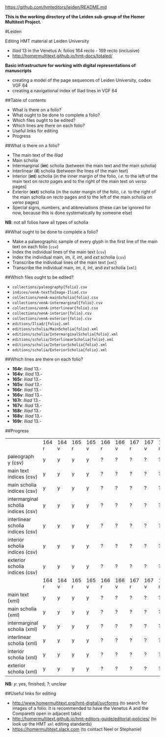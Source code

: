 https://github.com/hmteditors/leiden/README.md

**This is the working directory of the Leiden sub-group of the Homer Multitext Project.**

#Leiden

Editing HMT material at Leiden University

- *Iliad* 13 in the Venetus A:  folios 164 recto - 169 recto (inclusive)
- http://homermultitext.github.io/hmt-docs/totaled/

**Basic infrastructure for working with digital representations of manuscripts**
- creating a model of the page sequences of Leiden University, codex VGF 64
- creating a navigational index of Iliad lines in VGF 64

##Table of contents

- What is there on a folio? 
- What ought to be done to complete a folio?
- Which files ought to be edited?
- Which lines are there on each folio?
- Useful links for editing
- Progress

##What is there on a folio?

* The main text of the *Iliad*
* Main scholia
* Intermarginal (**im**) scholia (between the main text and the main scholia)
* Interlinear (**il**) scholia (between the lines of the main text)
* Interior (**int**) scholia (in the inner margin of the folio, *i.e.* to the left of the main text on *recto* pages and to the right of the main text on *verso* pages)
* Exterior (**ext**) scholia (in the outer margin of the folio, *i.e.* to the right of the main scholia on *recto* pages and to the left of the main scholia on *verso* pages)
* Special signs, numbers, and abbreviations (these can be ignored for now, because this is done systematically by someone else)

**NB**: not all folios have all types of scholia

##What ought to be done to complete a folio?

* Make a palaeographic sample of every glyph in the first line of the main text on each folio (`csv`)
* Index the individual lines of the main text (`csv`)
* Index the individual main, *im*, *il*, *int*, and *ext* scholia (`csv`)
* Transcribe the individual lines of the main text (`xml`)
* Transcribe the individual main, *im*, *il*, *int*, and *ext* scholia (`xml`)

##Which files ought to be edited?

* `collections/paleography{folio}.csv`
* `indices/venA-textToImage-Iliad.csv`
* `collections/venA-mainScholia{folio}.csv`
* `collections/venA-intermarginal{folio}.csv`
* `collections/venA-interlinear{folio}.csv`
* `collections/venA-interior{folio}.csv`
* `collections/venA-exterior{folio}.csv`
* `editions/Iliad/{folio}.xml`
* `editions/scholia/MainScholia{folio}.xml`
* `editions/scholia/IntermarginalScholia{folio}.xml`
* `editions/scholia/InterlinearScholia{folio}.xml`
* `editions/scholia/InteriorScholia{folio}.xml`
* `editions/scholia/ExteriorScholia{folio}.xml`

##Which lines are there on each folio?

* **164r**: *Iliad* 13.-
* **164v**: *Iliad* 13.-
* **165r**: *Iliad* 13.-
* **165v**: *Iliad* 13.-
* **166r**: *Iliad* 13.-
* **166v**: *Iliad* 13.-
* **167r**: *Iliad* 13.-
* **167v**: *Iliad* 13.-
* **168r**: *Iliad* 13.-
* **168v**: *Iliad* 13.-
* **169r**: *Iliad* 13.-

##Progress

<table>
  <tr>
    <td> </td>
    <td>164 r</td> <td>164 v</td> <td>165 r</td> <td>165 v</td> <td>166 r</td> <td>166 v</td> <td>167 r</td> <td>167 v</td> <td>168 r</td> <td>168 v</td> <td>169 r</td>
  </tr>
  <tr>
    <td>paleograph  y   (csv)</td>
    <td>  y  </td> <td>  y  </td> <td>  y  </td> <td>  y  </td> <td>  ?  </td> <td>  ?  </td> <td>  ?  </td> <td>  ?  </td> <td>  ?  </td> <td>     </td> <td>     </td>
  </tr>
  <tr>
    <td>main text indices (csv)</td>
    <td>  y  </td> <td>  y  </td> <td>  y  </td> <td>  y  </td> <td>  ?  </td> <td>  ?  </td> <td>  ?  </td> <td>  ?  </td> <td>  ?  </td> <td>     </td> <td>     </td>
  </tr>
  <tr>
    <td>main scholia indices (csv)</td>
    <td>  y  </td> <td>  y  </td> <td>  y  </td> <td>  y  </td> <td>  ?  </td> <td>  ?  </td> <td>  ?  </td> <td>  ?  </td> <td>  ?  </td> <td>     </td> <td>     </td>
  </tr>
  <tr>
    <td>intermarginal scholia indices (csv)</td>
    <td>  y  </td> <td>  y  </td> <td>  y  </td> <td>  y  </td> <td>  ?  </td> <td>  ?  </td> <td>  ?  </td> <td>  ?  </td> <td>  ?  </td> <td>     </td> <td>     </td>
  </tr>
  <tr>
    <td>interlinear scholia indices (csv)</td>
    <td>  y  </td> <td>  y  </td> <td>  y  </td> <td>  y  </td> <td>  ?  </td> <td>  ?  </td> <td>  ?  </td> <td>  ?  </td> <td>  ?  </td> <td>     </td> <td>     </td>
  </tr>
  <tr>
    <td>interior scholia indices (csv)</td>
    <td>  y  </td> <td>  y  </td> <td>  y  </td> <td>  y  </td> <td>  ?  </td> <td>  ?  </td> <td>  ?  </td> <td>  ?  </td> <td>  ?  </td> <td>     </td> <td>     </td>
  </tr>
  <tr>
    <td>exterior scholia indices (csv)</td>
    <td>  y  </td> <td>  y  </td> <td>  y  </td> <td>  y  </td> <td>  ?  </td> <td>  ?  </td> <td>  ?  </td> <td>  ?  </td> <td>  ?  </td> <td>     </td> <td>     </td>
  </tr>
  <tr>
    <td> </td>
    <td>164 r</td> <td>164 v</td> <td>165 r</td> <td>165 v</td> <td>166 r</td> <td>166 v</td> <td>167 r</td> <td>167 v</td> <td>168 r</td> <td>168 v</td> <td>169 r</td>
  </tr>
  <tr>
    <td>main text (xml)</td>
    <td>  y  </td> <td>  y  </td> <td>  y  </td> <td>  y  </td> <td>  ?  </td> <td>  ?  </td> <td>  ?  </td> <td>  ?  </td> <td>  ?  </td> <td>     </td> <td>     </td>
  </tr>
  <tr>
    <td>main scholia (xml)</td>
    <td>  y  </td> <td>  y  </td> <td>  y  </td> <td>  y  </td> <td>  ?  </td> <td>  ?  </td> <td>  ?  </td> <td>  ?  </td> <td>  ?  </td> <td>     </td> <td>     </td>
  </tr>
  <tr>
    <td>intermarginal scholia (xml)</td>
    <td>  y  </td> <td>  y  </td> <td>  y  </td> <td>  y  </td> <td>  ?  </td> <td>  ?  </td> <td>  ?  </td> <td>  ?  </td> <td>  ?  </td> <td>     </td> <td>     </td>
  </tr>
  <tr>
    <td>interlinear scholia (xml)</td>
    <td>  y  </td> <td>  y  </td> <td>  y  </td> <td>  y  </td> <td>  ?  </td> <td>  ?  </td> <td>  ?  </td> <td>  ?  </td> <td>  ?  </td> <td>     </td> <td>     </td>
  </tr>
  <tr>
    <td>interior scholia (xml)</td>
    <td>  y  </td> <td>  y  </td> <td>  y  </td> <td>  y  </td> <td>  ?  </td> <td>  ?  </td> <td>  ?  </td> <td>  ?  </td> <td>  ?  </td> <td>     </td> <td>     </td>
  </tr>
  <tr>
    <td>exterior scholia (xml)</td>
    <td>  y  </td> <td>  y  </td> <td>  y  </td> <td>  y  </td> <td>  ?  </td> <td>  ?  </td> <td>  ?  </td> <td>  ?  </td> <td>  ?  </td> <td>     </td> <td>     </td>
  </tr>
</table>



**NB**: *y*: yes, finished; *?*: unclear


##Useful links for editing

* http://www.homermultitext.org/hmt-digital/svcforms (to search for images of a folio. It is recommended to have the Venetus A and the Comparetti open in adjacent tabs)
* http://homermultitext.github.io/hmt-editors-guide/editorial-policies/ (to look up the HMT `xml` editing standards)
* https://homermultitext.slack.com (to contact Neel or Stephanie)

